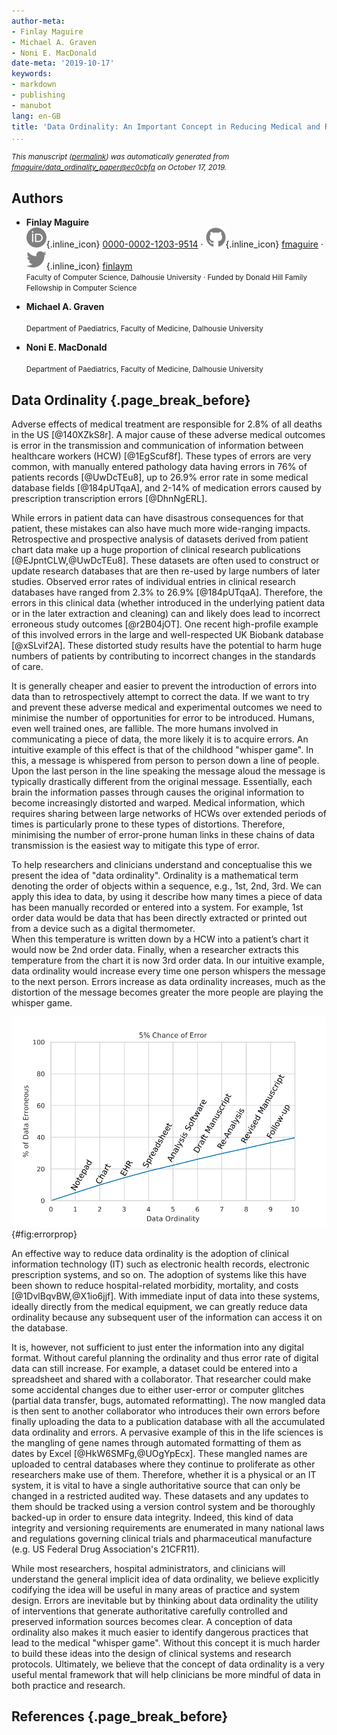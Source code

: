 ```yaml
---
author-meta:
- Finlay Maguire
- Michael A. Graven
- Noni E. MacDonald
date-meta: '2019-10-17'
keywords:
- markdown
- publishing
- manubot
lang: en-GB
title: 'Data Ordinality: An Important Concept in Reducing Medical and Research Errors'
...
```







<small><em>
This manuscript
([permalink](https://fmaguire.github.io/data_ordinality_paper/v/ec0cbfa9c465276766af9854d646cb3bf065a3a8/))
was automatically generated
from [fmaguire/data_ordinality_paper@ec0cbfa](https://github.com/fmaguire/data_ordinality_paper/tree/ec0cbfa9c465276766af9854d646cb3bf065a3a8)
on October 17, 2019.
</em></small>

## Authors



+ **Finlay Maguire**<br>
    ![ORCID icon](images/orcid.svg){.inline_icon}
    [0000-0002-1203-9514](https://orcid.org/0000-0002-1203-9514)
    · ![GitHub icon](images/github.svg){.inline_icon}
    [fmaguire](https://github.com/fmaguire)
    · ![Twitter icon](images/twitter.svg){.inline_icon}
    [finlaym](https://twitter.com/finlaym)<br>
  <small>
     Faculty of Computer Science, Dalhousie University
     · Funded by Donald Hill Family Fellowship in Computer Science
  </small>

+ **Michael A. Graven**<br><br>
  <small>
     Department of Paediatrics, Faculty of Medicine, Dalhousie University
  </small>

+ **Noni E. MacDonald**<br><br>
  <small>
     Department of Paediatrics, Faculty of Medicine, Dalhousie University
  </small>



## Data Ordinality {.page_break_before}

Adverse effects of medical treatment are responsible for 2.8% of all deaths in the US [@140XZkS8r].
A major cause of these adverse medical outcomes is error in the transmission and communication of information between healthcare workers (HCW) [@1EgScuf8f].
These types of errors are very common, with manually entered pathology data having errors in 76% of patients records [@UwDcTEu8], up to 26.9% error rate in some medical database fields [@184pUTqaA], and 2-14% of medication errors caused by prescription transcription errors [@DhnNgERL].

While errors in patient data can have disastrous consequences for that patient, these mistakes can also have much more wide-ranging impacts.
Retrospective and prospective analysis of datasets derived from patient chart data make up a huge proportion of clinical research publications [@EJpntCLW,@UwDcTEu8].
These datasets are often used to construct or update research databases that are then re-used by large numbers of later studies. 
Observed error rates of individual entries in clinical research databases have ranged from 2.3% to 26.9% [@184pUTqaA].
Therefore, the errors in this clinical data (whether introduced in the underlying patient data or in the later extraction and cleaning) can and likely does lead to incorrect erroneous study outcomes [@r2B04jOT].
One recent high-profile example of this involved errors in the large and well-respected UK Biobank database [@xSLvif2A].
These distorted study results have the potential to harm huge numbers of patients by contributing to incorrect changes in the standards of care.

It is generally cheaper and easier to prevent the introduction of errors into data than to retrospectively attempt to correct the data.
If we want to try and prevent these adverse medical and experimental outcomes we need to minimise the number of opportunities for error to be introduced.
Humans, even well trained ones, are fallible.
The more humans involved in communicating a piece of data, the more likely it is to acquire errors.
An intuitive example of this effect is that of the childhood "whisper game".
In this, a message is whispered from person to person down a line of people.
Upon the last person in the line speaking the message aloud the message is typically drastically different from the original message.
Essentially, each brain the information passes through causes the original information to become increasingly distorted and warped.
Medical information, which requires sharing between large networks of HCWs over extended periods of times is particularly prone to these types of distortions.
Therefore, minimising the number of error-prone human links in these chains of data transmission is the easiest way to mitigate this type of error.

To help researchers and clinicians understand and conceptualise this we present the idea of "data ordinality".
Ordinality is a mathematical term denoting the order of objects within a sequence, e.g., 1st, 2nd, 3rd.
We can apply this idea to data, by using it describe how many times a piece of data has been manually recorded or entered into a system.
For example, 1st order data would be data that has been directly extracted or printed out from a device such as a digital thermometer.  
When this temperature is written down by a HCW into a patient’s chart it would now be 2nd order data. 
Finally, when a researcher extracts this temperature from the chart it is now 3rd order data.
In our intuitive example, data ordinality would increase every time one person whispers the message to the next person. 
Errors increase as data ordinality increases, much as the distortion of the message becomes greater the more people are playing the whisper game.

![Propagation of Error with Data Ordinality. Assuming an arbitrary uniform 5% chance of error in the copying of each data-point at each stage of copying. In reality different pieces of data and different stages will have drastically different error rates.](images/error_prop.png){#fig:errorprop}

An effective way to reduce data ordinality is the adoption of clinical information technology (IT) such as electronic health records, electronic prescription systems, and so on.
The adoption of systems like this have been shown to reduce hospital-related morbidity, mortality, and costs [@1DvlBqvBW,@X1io6jjf].
With immediate input of data into these systems, ideally directly from the medical equipment, we can greatly reduce data ordinality because any subsequent user of the information can access it on the database.

It is, however, not sufficient to just enter the information into any digital format.
Without careful planning the ordinality and thus error rate of digital data can still increase.
For example, a dataset could be entered into a spreadsheet and shared with a collaborator.
That researcher could make some accidental changes due to either user-error or computer glitches (partial data transfer, bugs, automated reformatting).
The now mangled data is then sent to another collaborator who introduces their own errors before finally uploading the data to a publication database with all the accumulated data ordinality and errors.
A pervasive example of this in the life sciences is the mangling of gene names through automated formatting of them as dates by Excel [@HkW6SMFg,@UOgYpEcx].
These mangled names are uploaded to central databases where they continue to proliferate as other researchers make use of them.
Therefore, whether it is a physical or an IT system, it is vital to have a single authoritative source that can only be changed in a restricted audited way.
These datasets and any updates to them should be tracked using a version control system and be thoroughly backed-up in order to ensure data integrity.
Indeed, this kind of data integrity and versioning requirements are enumerated in many national laws and regulations governing clinical trials and pharmaceutical manufacture (e.g. US Federal Drug Association's 21CFR11).

While most researchers, hospital administrators, and clinicians will understand the general implicit idea of data ordinality, we believe explicitly codifying the idea will be useful in many areas of practice and system design.
Errors are inevitable but by thinking about data ordinality the utility of interventions that generate authoritative carefully controlled and preserved information sources becomes clear.
A conception of data ordinality also makes it much easier to identify dangerous practices that lead to the medical "whisper game".
Without this concept it is much harder to build these ideas into the design of clinical systems and research protocols.
Ultimately, we believe that the concept of data ordinality is a very useful mental framework that will help clinicians be more mindful of data in both practice and research.


## References {.page_break_before}

<!-- Explicitly insert bibliography here -->
<div id="refs"></div>
